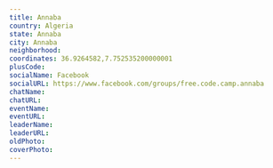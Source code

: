 ```yaml
---
title: Annaba
country: Algeria
state: Annaba
city: Annaba
neighborhood: 
coordinates: 36.9264582,7.752535200000001
plusCode:
socialName: Facebook
socialURL: https://www.facebook.com/groups/free.code.camp.annaba
chatName:
chatURL:
eventName:
eventURL:
leaderName:
leaderURL:
oldPhoto: 
coverPhoto:
---
```

